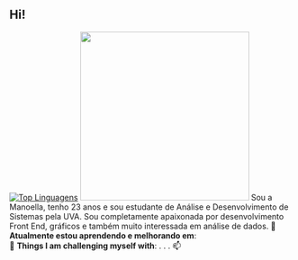 ## Hi!


[![Top Linguagens](https://github-readme-stats.vercel.app/api/top-langs/?username=neschii&theme=jolly)](https://github.com/anuraghazra/github-readme-stats)
<img src="https://github.com/neschii/neschii/assets/107769757/fc2e109c-a6ca-4db7-b6ac-79f61fdd9da4" width=300>
Sou a Manoella, tenho 23 anos e sou estudante de Análise e Desenvolvimento de Sistemas pela UVA. 
Sou completamente apaixonada por desenvolvimento Front End, gráficos e também muito interessada em análise de dados.
🌱 	**Atualmente estou aprendendo e melhorando em**:   
💪 **Things I am challenging myself with**:
.
.
.
📫 


  
